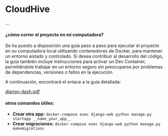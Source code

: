 # CloudHive  
...  
#### ¿cómo correr el proyecto en mi computadora?  

Se ha puesto a disposición una guía paso a paso para ejecutar el proyecto en su computadora local utilizando contenedores de Docker, para mantener un entorno aislado y controlado. Si desea contribuir al desarrollo del código, la guía también incluye instrucciones para activar un Dev Container, permitiéndole trabajar en un entorno seguro sin preocuparse por problemas de dependencias, versiones o fallos en la ejecución.  

A continuación, encontrará el enlace a la guía detallada:  

[django-dash.pdf](./cloudhive/.devcontainer/assets/django-dash.pdf)

#### otros comandos útiles:  
 
- **Crear otra app:** `docker-compose exec django-web python manage.py startapp __name_your_app__`  
- **Crear migraciones:** `docker-compose exec django-web python manage.py makemigrations`  